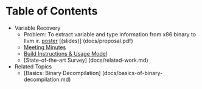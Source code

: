 # Table of Contents

* Variable Recovery
  - Problem: To extract variable and type information from x86 binary to llvm ir. [poster](reports/poster/allin_poster.pdf) [(slides)] (docs/proposal.pdf) 
  - [Meeting Minutes](docs/meeting-minutes.md)
  - [Build Instructions & Usage Model](docs/build.md)
  - [State-of-the-art Survey] (docs/related-work.md)
* Related Topics
  - [Basics: Binary Decompilation] (docs/basics-of-binary-decompilation.md)  


